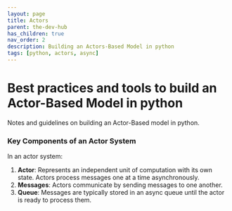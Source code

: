 ```yaml
---
layout: page
title: Actors
parent: the-dev-hub
has_children: true
nav_order: 2
description: Building an Actors-Based Model in python
tags: [python, actors, async]
---
```


# Best practices and tools to build an Actor-Based Model in python

Notes and guidelines on building an Actor-Based model in python.


### Key Components of an Actor System

In an actor system:
1. **Actor**: Represents an independent unit of computation with its own state. Actors process messages one at a time asynchronously.
2. **Messages**: Actors communicate by sending messages to one another.
3. **Queue**: Messages are typically stored in an async queue until the actor is ready to process them.